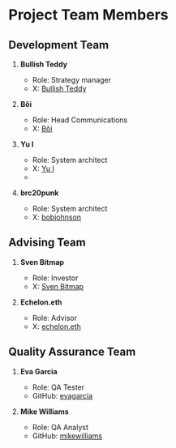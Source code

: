 
# Project Team Members

## Development Team

1. **Bullish Teddy**
   - Role: Strategy manager
   - X: [Bullish Teddy](https://github.com/johndoe)

2. **Bôi**
   - Role: Head Communications
   - X: [Bôi](https://github.com/janesmith)

3. **Yu I**
   - Role: System architect
   - X: [Yu I](https://github.com/bobjohnson)
   - 
4. **brc20punk**
   - Role: System architect
   - X: [bobjohnson](https://github.com/bobjohnson)

## Advising Team

1. **Sven Bitmap**
   - Role: Investor
   - X: [Sven Bitmap](https://github.com/alicelee)

2. **Echelon.eth**
   - Role: Advisor
   - X: [echelon.eth](https://github.com/charliebrown)

## Quality Assurance Team

1. **Eva Garcia**
   - Role: QA Tester
   - GitHub: [evagarcia](https://github.com/evagarcia)

2. **Mike Williams**
   - Role: QA Analyst
   - GitHub: [mikewilliams](https://github.com/mikewilliams)
